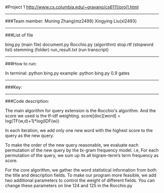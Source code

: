 #Project 1
http://www.cs.columbia.edu/~gravano/cs6111/proj1.html

---------------
###Team member: 
Moning Zhang(mz2499)
Xingying Liu(xl2493)

----------------
###List of file

bing.py (main file)
document.py 
Rocchio.py  (algorithm)
stop.rtf (stopword list)
stemming (folder)
run_result.txt (run transcript)

----------------
###How to run:

In terminal: python bing.py <precision> <query>
example: python bing.py 0.9 gates

----------------
###Key:

----------------
###Code description:

The main algorithm for query extension is the Rocchio's algorithm. And the score we used is the tf-idf weighting.
score[doc][word] = log(TF(w,d)+1)*log(IDF(w))

In each iteration, we add only one new word with the highest score to the query as the new query. 

To make the order of the new query reasonable, we evaluate each permutation of the new query by the bi-gram frequency model. i.e, For each permutation of the query, we sum up its all bigram-term’s term frequency as score.

For the core algorithm, we gather the word statistical information from both the title and description fields. To make our program more feasible, we add two additional parameters to control the weight of different fields. 
You can change these parameters on line 124 and 125 in the Rocchio.py

